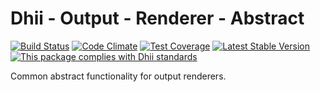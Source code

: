 # Dhii - Output - Renderer - Abstract

[![Build Status](https://travis-ci.org/dhii/output-renderer-abstract.svg?branch=master)](https://travis-ci.org/dhii/output-renderer-abstract)
[![Code Climate](https://codeclimate.com/github/dhii/output-renderer-abstract/badges/gpa.svg)](https://codeclimate.com/github/dhii/output-renderer-abstract)
[![Test Coverage](https://codeclimate.com/github/dhii/output-renderer-abstract/badges/coverage.svg)](https://codeclimate.com/github/dhii/output-renderer-abstract/coverage)
[![Latest Stable Version](https://poser.pugx.org/dhii/output-renderer-abstract/version)](https://packagist.org/packages/dhii/output-renderer-abstract)
[![This package complies with Dhii standards](https://img.shields.io/badge/Dhii-Compliant-green.svg?style=flat-square)][Dhii]

Common abstract functionality for output renderers.

[Dhii]: https://github.com/Dhii/dhii
